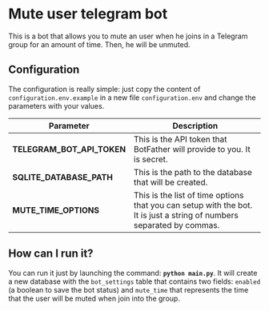 # Mute user telegram bot

This is a bot that allows you to mute an user when he joins in a Telegram group for an amount of time. Then, he will be unmuted.

## Configuration

The configuration is really simple: just copy the content of `configuration.env.example` in a new file `configuration.env` and change the parameters with your values.

| Parameter      | Description |
| ----------- | ----------- |
| **TELEGRAM_BOT_API_TOKEN** | This is the API token that BotFather will provide to you. It is secret.       |
| **SQLITE_DATABASE_PATH**  | This is the path to the database that will be created.        |
| **MUTE_TIME_OPTIONS** | This is the list of time options that you can setup with the bot. It is just a string of numbers separated by commas. |


## How can I run it?

You can run it just by launching the command: **`python main.py`**. It will create a new database with the `bot_settings` table that contains two fields: `enabled` (a boolean to save the bot status) and `mute_time` that represents the time that the user will be muted when join into the group.